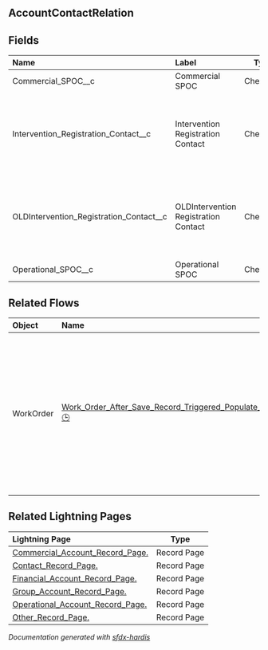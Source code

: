 ## AccountContactRelation

<!-- Object description -->

## Fields

| Name      | Label | Type | Description |
| :-------- | :---- | :--: | :---------- | 
| Commercial_SPOC__c | Commercial SPOC | Checkbox | <!-- --> |
| Intervention_Registration_Contact__c | Intervention Registration Contact | Checkbox | used in the send out of the announcement of a scheduled visit to the correct contact |
| OLDIntervention_Registration_Contact__c | OLDIntervention Registration Contact | Checkbox | used in the send out of the announcement of a scheduled visit to the correct contact |
| Operational_SPOC__c | Operational SPOC | Checkbox | <!-- --> |


## Related Flows

| Object | Name      | Type | Description |
| :----  | :-------- | :--: | :---------- | 
| WorkOrder | [Work_Order_After_Save_Record_Triggered_Populate_Contact_on_WO_and_SA](../flows/Work_Order_After_Save_Record_Triggered_Populate_Contact_on_WO_and_SA.md) [🕒](../flows/Work_Order_After_Save_Record_Triggered_Populate_Contact_on_WO_and_SA-history.md) |  Record After Save | This flow populates the contact field on a work order and its related service appointment on creation. It takes an operational contact of the related operational account. |




## Related Lightning Pages

| Lightning Page | Type |
| :----      | :--: | 
| [Commercial_Account_Record_Page.](../pages/Commercial_Account_Record_Page..md) |  Record Page |
| [Contact_Record_Page.](../pages/Contact_Record_Page..md) |  Record Page |
| [Financial_Account_Record_Page.](../pages/Financial_Account_Record_Page..md) |  Record Page |
| [Group_Account_Record_Page.](../pages/Group_Account_Record_Page..md) |  Record Page |
| [Operational_Account_Record_Page.](../pages/Operational_Account_Record_Page..md) |  Record Page |
| [Other_Record_Page.](../pages/Other_Record_Page..md) |  Record Page |


_Documentation generated with [sfdx-hardis](https://sfdx-hardis.cloudity.com)_
